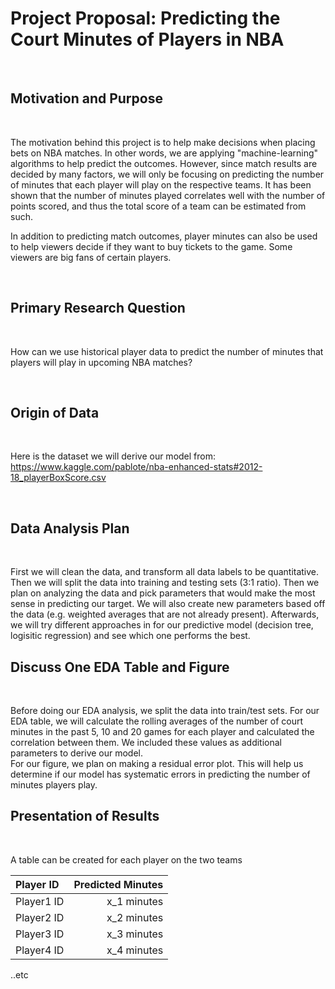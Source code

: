 # Project Proposal: Predicting the Court Minutes of Players in NBA

<br>

## Motivation and Purpose

<br>

The motivation behind this project is to help make decisions when placing bets on NBA matches. In other words, we are applying "machine-learning" algorithms to help predict the outcomes. However, since match results are decided by many factors, we will only be focusing on predicting the number of minutes that each player will play on the respective teams. It has been shown that the number of minutes played correlates well with the number of points scored, and thus the total score of a team can be estimated from such. 

In addition to predicting match outcomes, player minutes can also be used to help viewers decide if they want to buy tickets to the game. Some viewers are big fans of certain players.

<br>

## Primary Research Question

<br>

How can we use historical player data to predict the number of minutes that players will play in upcoming NBA matches?

<br>

## Origin of Data

<br>

Here is the dataset we will derive our model from:
<br>
https://www.kaggle.com/pablote/nba-enhanced-stats#2012-18_playerBoxScore.csv

<br>

## Data Analysis Plan

<br>

First we will clean the data, and transform all data labels to be quantitative. Then we will split the data into training and testing sets (3:1 ratio). Then we plan on analyzing the data and pick parameters that would make the most sense in predicting our target. We will also create new parameters based off the data (e.g. weighted averages that are not already present). Afterwards, we will try different approaches in for our predictive model (decision tree, logisitic regression) and see which one performs the best. 


 ## Discuss One EDA Table and Figure
 
 <br>

Before doing our EDA analysis, we split the data into train/test sets.
For our EDA table, we will calculate the rolling averages of the number of court minutes in the past 5, 10 and 20 games for each player and calculated the correlation between them. We included these values as additional parameters to derive our model. 
<br>
For our figure, we plan on making a residual error plot. This will help us determine if our model has systematic errors in predicting the number of minutes players play.  

## Presentation of Results

<br>

A table can be created for each player on the two teams

| Player ID | Predicted Minutes |
| :--- | ---: |
|Player1 ID | x_1 minutes |
|Player2 ID | x_2 minutes |
|Player3 ID | x_3 minutes |
|Player4 ID | x_4 minutes |
..etc





